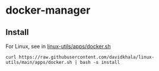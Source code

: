 # docker-manager


## Install
For Linux, see in [linux-utils/apps/docker.sh](https://github.com/davidkhala/linux-utils/blob/main/apps/docker.sh)
```
curl https://raw.githubusercontent.com/davidkhala/linux-utils/main/apps/docker.sh | bash -s install
```




